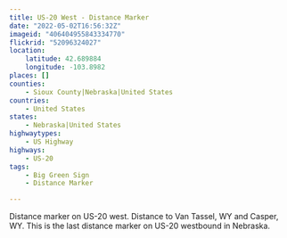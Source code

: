 ```yaml
---
title: US-20 West - Distance Marker
date: "2022-05-02T16:56:32Z"
imageid: "406404955843334770"
flickrid: "52096324027"
location:
    latitude: 42.689884
    longitude: -103.8982
places: []
counties:
    - Sioux County|Nebraska|United States
countries:
    - United States
states:
    - Nebraska|United States
highwaytypes:
    - US Highway
highways:
    - US-20
tags:
    - Big Green Sign
    - Distance Marker

---
```

Distance marker on US-20 west.  Distance to Van Tassel, WY and Casper, WY.  This is the last distance marker on US-20 westbound in Nebraska.